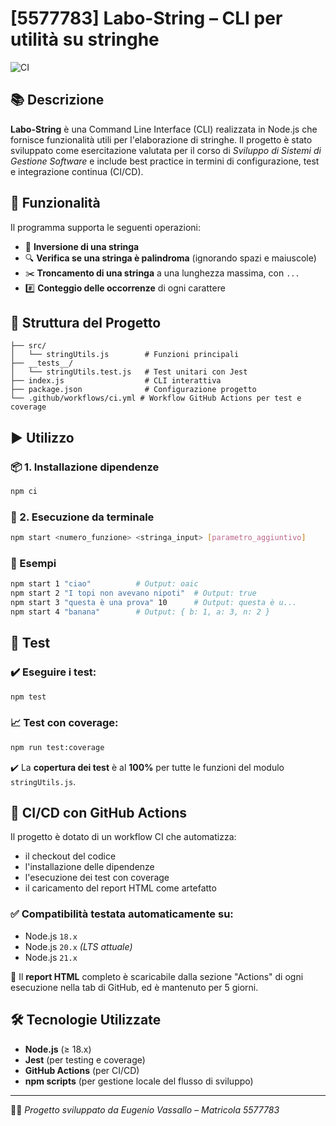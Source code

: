 # [5577783] Labo-String – CLI per utilità su stringhe

![CI](https://github.com/Eujiin/SSGS_Labo_valutato_2/actions/workflows/ci.yml/badge.svg)

## 📚 Descrizione
**Labo-String** è una Command Line Interface (CLI) realizzata in Node.js che fornisce funzionalità utili per l'elaborazione di stringhe. Il progetto è stato sviluppato come esercitazione valutata per il corso di *Sviluppo di Sistemi di Gestione Software* e include best practice in termini di configurazione, test e integrazione continua (CI/CD).

## 🔧 Funzionalità
Il programma supporta le seguenti operazioni:

- 🔁 **Inversione di una stringa**
- 🔍 **Verifica se una stringa è palindroma** (ignorando spazi e maiuscole)
- ✂️ **Troncamento di una stringa** a una lunghezza massima, con `...`
- #️⃣ **Conteggio delle occorrenze** di ogni carattere

## 📁 Struttura del Progetto

```
├── src/
│   └── stringUtils.js        # Funzioni principali
├── __tests__/
│   └── stringUtils.test.js   # Test unitari con Jest
├── index.js                  # CLI interattiva
├── package.json              # Configurazione progetto
└── .github/workflows/ci.yml # Workflow GitHub Actions per test e coverage
```

## ▶️ Utilizzo

### 📦 1. Installazione dipendenze
```bash
npm ci
```

### 🚀 2. Esecuzione da terminale
```bash
npm start <numero_funzione> <stringa_input> [parametro_aggiuntivo]
```

### 📌 Esempi
```bash
npm start 1 "ciao"          # Output: oaic
npm start 2 "I topi non avevano nipoti"  # Output: true
npm start 3 "questa è una prova" 10      # Output: questa è u...
npm start 4 "banana"        # Output: { b: 1, a: 3, n: 2 }
```

## 🧪 Test

### ✔️ Eseguire i test:
```bash
npm test
```

### 📈 Test con coverage:
```bash
npm run test:coverage
```

✔️ La **copertura dei test** è al **100%** per tutte le funzioni del modulo `stringUtils.js`.

## 🔁 CI/CD con GitHub Actions

Il progetto è dotato di un workflow CI che automatizza:

- il checkout del codice
- l'installazione delle dipendenze
- l'esecuzione dei test con coverage
- il caricamento del report HTML come artefatto

### ✅ Compatibilità testata automaticamente su:
- Node.js `18.x`
- Node.js `20.x` *(LTS attuale)*
- Node.js `21.x`

📂 Il **report HTML** completo è scaricabile dalla sezione "Actions" di ogni esecuzione nella tab di GitHub, ed è mantenuto per 5 giorni.


## 🛠️ Tecnologie Utilizzate
- **Node.js** (≥ 18.x)
- **Jest** (per testing e coverage)
- **GitHub Actions** (per CI/CD)
- **npm scripts** (per gestione locale del flusso di sviluppo)

---

🧑‍🎓 *Progetto sviluppato da Eugenio Vassallo – Matricola 5577783*
